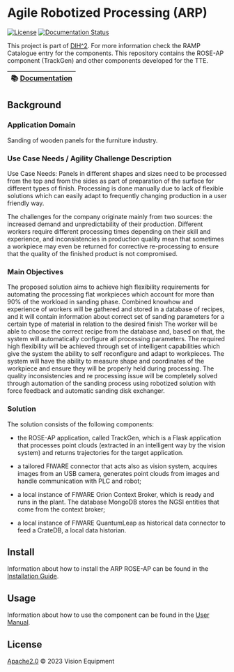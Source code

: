 # Agile Robotized Processing (ARP)

[![License](https://img.shields.io/badge/License-Apache%202.0-blue.svg)](https://opensource.org/licenses/Apache-2.0)
[![Documentation Status](https://readthedocs.org/projects/arp/badge/?version=latest)](https://arp.readthedocs.io/en/latest)

This project is part of [DIH^2](http://www.dih-squared.eu/). For more information check the RAMP Catalogue entry for the components.
This repository contains the ROSE-AP component (TrackGen) and other components developed for the TTE.

| :books: [Documentation](https://arp.readthedocs.io/en/latest) |
| --------------------------------------------- | 


## Background

### Application Domain

Sanding of wooden panels for the furniture industry.

### Use Case Needs / Agility Challenge Description

Use Case Needs: Panels in different shapes and sizes need to be processed from the top and from the sides as part of preparation 
of the surface for different types of finish. Processing is done manually due to lack of flexible solutions which can 
easily adapt to frequently changing production in a user friendly way.

The challenges for the company originate mainly from two sources: the
increased demand and unpredictability of their production. Different workers
require different processing times depending on their skill and experience, and
inconsistencies in production quality mean that sometimes a workpiece may
even be returned for corrective re-processing to ensure that the quality of the
finished product is not compromised.

### Main Objectives

The proposed solution aims to achieve high flexibility requirements for automating the processing flat workpieces which account for
more than 90% of the workload in sanding phase.
Combined knowhow and experience of workers will be gathered and stored in a database of recipes, and it will contain information about correct
set of sanding parameters for a certain type of material in relation to the desired finish The worker will be able to choose the correct
recipe from the database and, based on that, the system will automatically configure all processing parameters.
The required high flexibility will be achieved through set of intelligent capabilities which give the system the ability to self reconfigure
and adapt to workpieces. The system will have the ability to measure shape and coordinates of the workpiece and ensure they will be
properly held during processing.
The quality inconsistencies and re processing issue will be completely solved through automation of the sanding process using robotized 
solution with force feedback and automatic sanding disk exchanger.

### Solution

The solution consists of the following components:

- the ROSE-AP application, called TrackGen, which is a Flask application that processes point clouds (extracted in an intelligent way
  by the vision system) and returns trajectories for the target application.

-  a tailored FIWARE connector that acts also as vision system, acquires images from an USB camera, generates point clouds from images
  and handle communication with PLC and robot;

- a local instance of FIWARE Orion Context Broker, which is ready and runs in the plant. 
  The database MongoDB stores the NGSI entities that come from the context broker;

- a local instance of FIWARE QuantumLeap as historical data connector to feed a CrateDB, a local data historian.

## Install

Information about how to install the ARP ROSE-AP can be found in the [Installation Guide](installationguide.md).

## Usage

Information about how to use the component can be found in the [User Manual](usermanual.md).

## License

[Apache2.0](LICENSE) © 2023 Vision Equipment 
